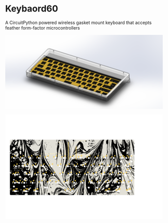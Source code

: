 # Keybaord60
A CircuitPython powered wireless gasket mount keyboard that accepts feather form-factor microcontrollers

![Keybaord60 Render](keyboard.PNG)

![Keybaord60 Render](keybaord60_pcb.png)
